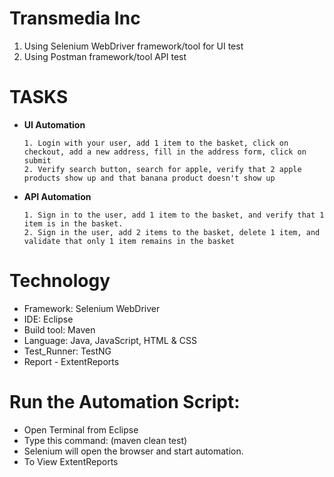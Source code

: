<h1 align="left">Transmedia Inc</h1>

1. Using Selenium WebDriver framework/tool for UI test
2. Using Postman framework/tool API test

<h1 align="left">TASKS</h1>

- **UI Automation**
  
      1. Login with your user, add 1 item to the basket, click on checkout, add a new address, fill in the address form, click on submit
      2. Verify search button, search for apple, verify that 2 apple products show up and that banana product doesn't show up
 
- **API Automation**

      1. Sign in to the user, add 1 item to the basket, and verify that 1 item is in the basket.
      2. Sign in the user, add 2 items to the basket, delete 1 item, and validate that only 1 item remains in the basket
  
<h1 align="left">Technology</h1>

- Framework: Selenium WebDriver
- IDE: Eclipse
- Build tool: Maven
- Language: Java, JavaScript, HTML & CSS
- Test_Runner: TestNG
- Report - ExtentReports

<h1 align="left">Run the Automation Script:</h1>

- Open Terminal from Eclipse
- Type this command: (maven clean test)
- Selenium will open the browser and start automation.
- To View ExtentReports



